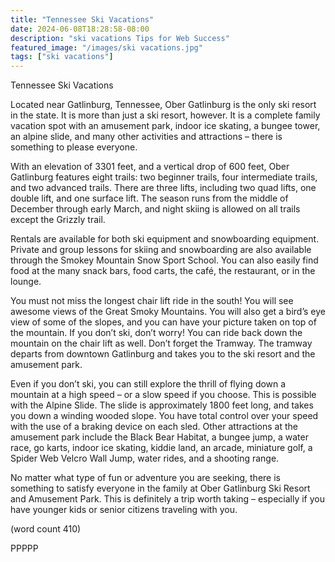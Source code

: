 ```yaml
---
title: "Tennessee Ski Vacations"
date: 2024-06-08T18:28:58-08:00
description: "ski vacations Tips for Web Success"
featured_image: "/images/ski vacations.jpg"
tags: ["ski vacations"]
---
```


Tennessee Ski Vacations

Located near Gatlinburg, Tennessee, Ober 
Gatlinburg is the only ski resort in the state. It is 
more than just a ski resort, however. It is a complete 
family vacation spot with an amusement park, indoor 
ice skating, a bungee tower, an alpine slide, and 
many other activities and attractions – there is 
something to please everyone.

With an elevation of 3301 feet, and a vertical drop of 
600 feet, Ober Gatlinburg features eight trails: two 
beginner trails, four intermediate trails, and two 
advanced trails. There are three lifts, including two 
quad lifts, one double lift, and one surface lift. The 
season runs from the middle of December through 
early March, and night skiing is allowed on all trails 
except the Grizzly trail.

Rentals are available for both ski equipment and 
snowboarding equipment. Private and group lessons 
for skiing and snowboarding are also available 
through the Smokey Mountain Snow Sport School. 
You can also easily find food at the many snack 
bars, food carts, the café, the restaurant, or in the 
lounge.

You must not miss the longest chair lift ride in the 
south! You will see awesome views of the Great 
Smoky Mountains. You will also get a bird’s eye 
view of some of the slopes, and you can have your 
picture taken on top of the mountain. If you don’t 
ski, don’t worry! You can ride back down the 
mountain on the chair lift as well. Don’t forget the 
Tramway. The tramway departs from downtown 
Gatlinburg and takes you to the ski resort and the 
amusement park. 

Even if you don’t ski, you can still explore the thrill 
of flying down a mountain at a high speed – or a 
slow speed if you choose. This is possible with the 
Alpine Slide. The slide is approximately 1800 feet 
long, and takes you down a winding wooded slope. 
You have total control over your speed with the 
use of a braking device on each sled. Other 
attractions at the amusement park include the 
Black Bear Habitat, a bungee jump, a water race, 
go karts, indoor ice skating, kiddie land, an arcade, 
miniature golf, a Spider Web Velcro Wall Jump, 
water rides, and a shooting range.

No matter what type of fun or adventure you are 
seeking, there is something to satisfy everyone in 
the family at Ober Gatlinburg Ski Resort and 
Amusement Park. This is definitely a trip worth taking
– especially if you have younger kids or senior 
citizens traveling with you. 

(word count 410)

PPPPP

